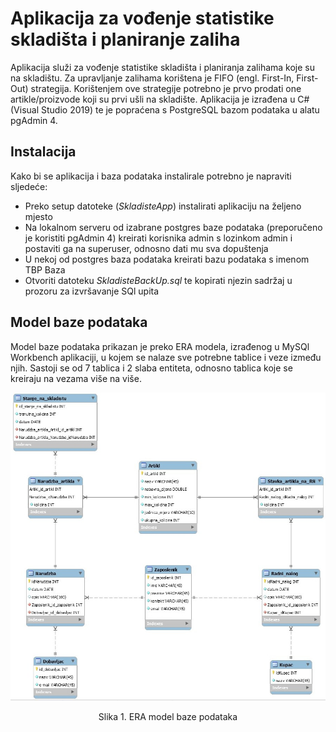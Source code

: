 # Aplikacija za vođenje statistike skladišta i planiranje zaliha
Aplikacija služi za vođenje statistike skladišta i planiranja zalihama koje su na skladištu. Za upravljanje zalihama korištena je FIFO (engl. First-In, First-Out) strategija. Korištenjem ove strategije potrebno je prvo prodati one artikle/proizvode koji su prvi ušli na skladište. Aplikacija je izrađena u C# (Visual Studio 2019) te je popraćena s PostgreSQL bazom podataka u alatu pgAdmin 4.

## Instalacija
Kako bi se aplikacija i baza podataka instalirale potrebno je napraviti sljedeće:
* Preko setup datoteke (*SkladisteApp*) instalirati aplikaciju na željeno mjesto
* Na lokalnom serveru od izabrane postgres baze podataka (preporučeno je koristiti pgAdmin 4) kreirati korisnika admin s lozinkom  admin i postaviti ga na superuser, odnosno dati mu sva dopuštenja
* U nekoj od postgres baza podataka kreirati bazu podataka s imenom TBP Baza
* Otvoriti datoteku *SkladisteBackUp.sql* te kopirati njezin sadržaj u prozoru za izvršavanje SQl upita

## Model baze podataka
Model baze podataka prikazan je preko ERA modela, izrađenog u MySQl Workbench aplikaciji, u kojem se nalaze sve potrebne tablice i veze između njih. Sastoji se od 7 tablica i 2 slaba entiteta, odnosno tablica koje se kreiraju na vezama više na više. 

![](https://github.com/agrgosevic/SkladisteApp/blob/master/Latex/slike/ERA.jpeg?raw=true)
<p align="center"> Slika 1. ERA model baze podataka </p>
